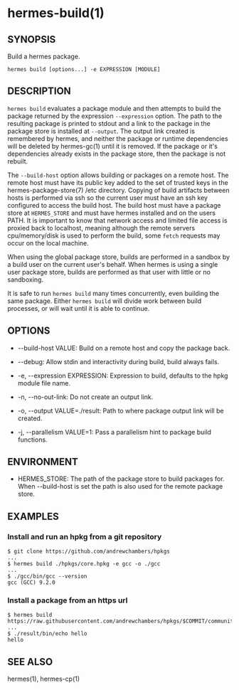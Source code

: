 hermes-build(1) 
==============

## SYNOPSIS

Build a hermes package.

`hermes build [options...] -e EXPRESSION [MODULE]`

## DESCRIPTION

`hermes build` evaluates a package module and then attempts to build the package returned by the expression `--expression` option.
The path to the resulting package is printed to stdout and a link to the package in the package store is installed at `--output`.
The output link created is remembered by hermes, and neither the package or runtime dependencies will be deleted by hermes-gc(1) until it is removed. If the package or it's dependencies already exists in the package store,
then the package is not rebuilt.

The `--build-host` option allows building or packages on a remote host. The remote host must have its public key
added to the set of trusted keys in the hermes-package-store(7) /etc directory. Copying of build artifacts between hosts is performed
via ssh so the current user must have an ssh key configured to access the build host. The build host must have a package
store at `HERMES_STORE` and must have hermes installed and on the users PATH. It is important to know that network access
and limited file access is proxied back to localhost, meaning although the remote servers cpu/memory/disk is used to
perform the build, some `fetch` requests may occur on the local machine.

When using the global package store, builds are performed in a sandbox by a build user on the current user's behalf. When
hermes is using a single user package store, builds are performed as that user with little or no sandboxing.

It is safe to run `hermes build` many times concurrently, even building the same package. Either `hermes build` will divide
work between build processes, or will wait until it is able to continue.

## OPTIONS

* --build-host VALUE:
  Build on a remote host and copy the package back.
 
* --debug:
   Allow stdin and interactivity during build, build always fails.
 
* -e, --expression EXPRESSION:
  Expression to build, defaults to the hpkg module file name.
 
* -n, --no-out-link:
  Do not create an output link.
 
* -o, --output VALUE=./result:
  Path to where package output link will be created.

* -j, --parallelism VALUE=1:
   Pass a parallelism hint to package build functions.

## ENVIRONMENT

  * HERMES_STORE:
    The path of the package store to build packages for. When --build-host is set
    the path is also used for the remote package store.

## EXAMPLES

### Install and run an hpkg from a git repository
```
$ git clone https://github.com/andrewchambers/hpkgs
...
$ hermes build ./hpkgs/core.hpkg -e gcc -o ./gcc
...
$ ./gcc/bin/gcc --version
gcc (GCC) 9.2.0
```

### Install a package from an https url
```
$ hermes build https://raw.githubusercontent.com/andrewchambers/hpkgs/$COMMIT/community/busybox.hpkg
...
$ ./result/bin/echo hello
hello
```

## SEE ALSO

hermes(1), hermes-cp(1)
